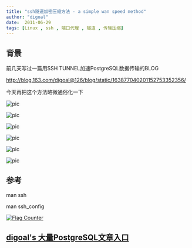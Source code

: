 ```yaml
---
title: "ssh隧道加密压缩方法 - a simple wan speed method"
author: "digoal"
date:  2011-06-29
tags: [Linux , ssh , 端口代理 , 隧道 , 传输压缩]
---
```

## 背景      
前几天写过一篇用SSH TUNNEL加速PostgreSQL数据传输的BLOG  
  
http://blog.163.com/digoal@126/blog/static/163877040201152753352356/  
  
今天再把这个方法略微通俗化一下  
  
![pic](20110629_01_pic_001.jpg)    
   
![pic](20110629_01_pic_002.jpg)    
   
![pic](20110629_01_pic_003.jpg)    
   
![pic](20110629_01_pic_004.jpg)    
   
![pic](20110629_01_pic_005.jpg)    
   
![pic](20110629_01_pic_006.jpg)    
   
## 参考  
man ssh  
  
man ssh_config  
    
                                                                                                    
                                                         
  
<a rel="nofollow" href="http://info.flagcounter.com/h9V1"  ><img src="http://s03.flagcounter.com/count/h9V1/bg_FFFFFF/txt_000000/border_CCCCCC/columns_2/maxflags_12/viewers_0/labels_0/pageviews_0/flags_0/"  alt="Flag Counter"  border="0"  ></a>  
  
  
  
  
  
  
## [digoal's 大量PostgreSQL文章入口](https://github.com/digoal/blog/blob/master/README.md "22709685feb7cab07d30f30387f0a9ae")
  
